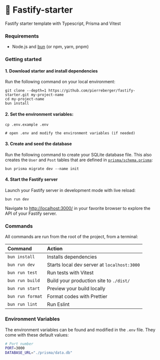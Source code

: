 # 🚀 Fastify-starter

Fastify starter template with Typescript, Prisma and Vitest

### Requirements

- Node.js and [bun](https://bun.sh) (or npm, yarn, pnpm)

### Getting started

#### 1. Download starter and install dependencies

Run the following command on your local environment:

```shell
git clone --depth=1 https://github.com/pierreberger/fastify-starter.git my-project-name
cd my-project-name
bun install
```

#### 2. Set the environment variables:

```shell
cp .env.example .env

# open .env and modify the environment variables (if needed)
```

#### 3. Create and seed the database

Run the following command to create your SQLite database file. This also creates
the `User` and `Post` tables that are defined in
[`prisma/schema.prisma`](./prisma/schema.prisma):

```shell
bun prisma migrate dev --name init
```

#### 4. Start the Fastify server

Launch your Fastify server in development mode with live reload:

```shell
bun run dev
```

Navigate to [http://localhost:3000/](http://localhost:3000/) in your favorite
browser to explore the API of your Fastify server.

### Commands

All commands are run from the root of the project, from a terminal:

| Command          | Action                                      |
| :--------------- | :------------------------------------------ |
| `bun install`    | Installs dependencies                       |
| `bun run dev`    | Starts local dev server at `localhost:3000` |
| `bun run test`   | Run tests with Vitest                       |
| `bun run build`  | Build your production site to `./dist/`     |
| `bun run start`  | Preview your build locally                  |
| `bun run format` | Format codes with Prettier                  |
| `bun run lint`   | Run Eslint                                  |

### Environment Variables

The environment variables can be found and modified in the `.env` file. They
come with these default values:

```bash
# Port number
PORT=3000
DATABASE_URL="./prisma/data.db"
```
